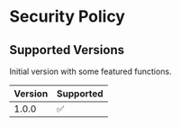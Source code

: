 # Security Policy

## Supported Versions

Initial version with some featured functions.

| Version | Supported          |
| ------- | ------------------ |
| 1.0.0   | :white_check_mark: |
